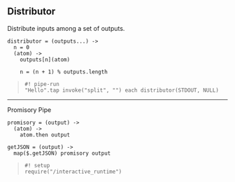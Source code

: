 Distributor
-----------

Distribute inputs among a set of outputs.

    distributor = (outputs...) ->
      n = 0
      (atom) ->
        outputs[n](atom)

        n = (n + 1) % outputs.length

>     #! pipe-run
>     "Hello".tap invoke("split", "") each distributor(STDOUT, NULL)

----

Promisory Pipe

    promisory = (output) ->
      (atom) ->
        atom.then output

    getJSON = (output) ->
      map($.getJSON) promisory output

>     #! setup
>     require("/interactive_runtime")
